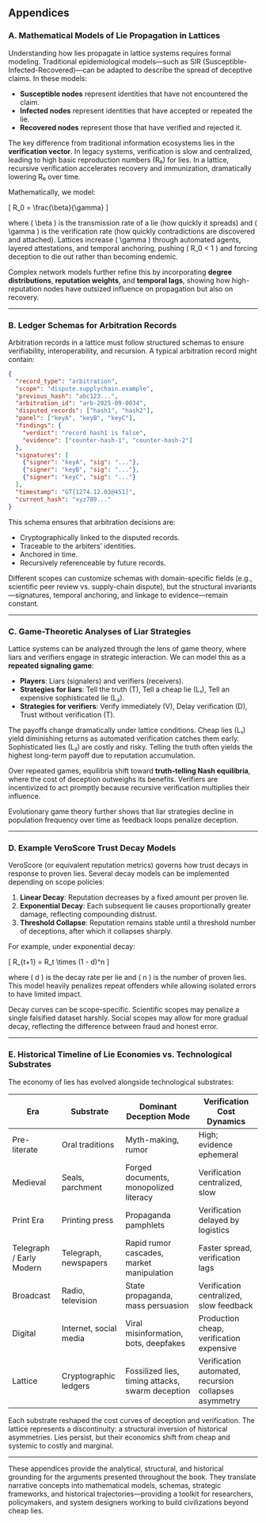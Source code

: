## **Appendices**

### **A. Mathematical Models of Lie Propagation in Lattices**

Understanding how lies propagate in lattice systems requires formal modeling. Traditional epidemiological models—such as SIR (Susceptible-Infected-Recovered)—can be adapted to describe the spread of deceptive claims. In these models:

* **Susceptible nodes** represent identities that have not encountered the claim.
* **Infected nodes** represent identities that have accepted or repeated the lie.
* **Recovered nodes** represent those that have verified and rejected it.

The key difference from traditional information ecosystems lies in the **verification vector**. In legacy systems, verification is slow and centralized, leading to high basic reproduction numbers (R₀) for lies. In a lattice, recursive verification accelerates recovery and immunization, dramatically lowering R₀ over time.

Mathematically, we model:

[ R_0 = \frac{\beta}{\gamma} ]

where ( \beta ) is the transmission rate of a lie (how quickly it spreads) and ( \gamma ) is the verification rate (how quickly contradictions are discovered and attached). Lattices increase ( \gamma ) through automated agents, layered attestations, and temporal anchoring, pushing ( R_0 < 1 ) and forcing deception to die out rather than becoming endemic.

Complex network models further refine this by incorporating **degree distributions**, **reputation weights**, and **temporal lags**, showing how high-reputation nodes have outsized influence on propagation but also on recovery.

---

### **B. Ledger Schemas for Arbitration Records**

Arbitration records in a lattice must follow structured schemas to ensure verifiability, interoperability, and recursion. A typical arbitration record might contain:

```json
{
  "record_type": "arbitration",
  "scope": "dispute.supplychain.example",
  "previous_hash": "abc123...",
  "arbitration_id": "arb-2025-09-0034",
  "disputed_records": ["hash1", "hash2"],
  "panel": ["keyA", "keyB", "keyC"],
  "findings": {
    "verdict": "record hash1 is false",
    "evidence": ["counter-hash-1", "counter-hash-2"]
  },
  "signatures": [
    {"signer": "keyA", "sig": "..."},
    {"signer": "keyB", "sig": "..."},
    {"signer": "keyC", "sig": "..."}
  ],
  "timestamp": "GT[1274.12.03@451]",
  "current_hash": "xyz789..."
}
```

This schema ensures that arbitration decisions are:

* Cryptographically linked to the disputed records.
* Traceable to the arbiters’ identities.
* Anchored in time.
* Recursively referenceable by future records.

Different scopes can customize schemas with domain-specific fields (e.g., scientific peer review vs. supply-chain dispute), but the structural invariants—signatures, temporal anchoring, and linkage to evidence—remain constant.

---

### **C. Game-Theoretic Analyses of Liar Strategies**

Lattice systems can be analyzed through the lens of game theory, where liars and verifiers engage in strategic interaction. We can model this as a **repeated signaling game**:

* **Players**: Liars (signalers) and verifiers (receivers).
* **Strategies for liars**: Tell the truth (T), Tell a cheap lie (L₁), Tell an expensive sophisticated lie (L₂).
* **Strategies for verifiers**: Verify immediately (V), Delay verification (D), Trust without verification (T).

The payoffs change dramatically under lattice conditions. Cheap lies (L₁) yield diminishing returns as automated verification catches them early. Sophisticated lies (L₂) are costly and risky. Telling the truth often yields the highest long-term payoff due to reputation accumulation.

Over repeated games, equilibria shift toward **truth-telling Nash equilibria**, where the cost of deception outweighs its benefits. Verifiers are incentivized to act promptly because recursive verification multiplies their influence.

Evolutionary game theory further shows that liar strategies decline in population frequency over time as feedback loops penalize deception.

---

### **D. Example VeroScore Trust Decay Models**

VeroScore (or equivalent reputation metrics) governs how trust decays in response to proven lies. Several decay models can be implemented depending on scope policies:

1. **Linear Decay**: Reputation decreases by a fixed amount per proven lie.
2. **Exponential Decay**: Each subsequent lie causes proportionally greater damage, reflecting compounding distrust.
3. **Threshold Collapse**: Reputation remains stable until a threshold number of deceptions, after which it collapses sharply.

For example, under exponential decay:

[ R_{t+1} = R_t \times (1 - d)^n ]

where ( d ) is the decay rate per lie and ( n ) is the number of proven lies. This model heavily penalizes repeat offenders while allowing isolated errors to have limited impact.

Decay curves can be scope-specific. Scientific scopes may penalize a single falsified dataset harshly. Social scopes may allow for more gradual decay, reflecting the difference between fraud and honest error.

---

### **E. Historical Timeline of Lie Economies vs. Technological Substrates**

The economy of lies has evolved alongside technological substrates:

| Era                      | Substrate              | Dominant Deception Mode                          | Verification Cost Dynamics                            |
| ------------------------ | ---------------------- | ------------------------------------------------ | ----------------------------------------------------- |
| Pre-literate             | Oral traditions        | Myth-making, rumor                               | High; evidence ephemeral                              |
| Medieval                 | Seals, parchment       | Forged documents, monopolized literacy           | Verification centralized, slow                        |
| Print Era                | Printing press         | Propaganda pamphlets                             | Verification delayed by logistics                     |
| Telegraph / Early Modern | Telegraph, newspapers  | Rapid rumor cascades, market manipulation        | Faster spread, verification lags                      |
| Broadcast                | Radio, television      | State propaganda, mass persuasion                | Verification centralized, slow feedback               |
| Digital                  | Internet, social media | Viral misinformation, bots, deepfakes            | Production cheap, verification expensive              |
| Lattice                  | Cryptographic ledgers  | Fossilized lies, timing attacks, swarm deception | Verification automated, recursion collapses asymmetry |

Each substrate reshaped the cost curves of deception and verification. The lattice represents a discontinuity: a structural inversion of historical asymmetries. Lies persist, but their economics shift from cheap and systemic to costly and marginal.

---

These appendices provide the analytical, structural, and historical grounding for the arguments presented throughout the book. They translate narrative concepts into mathematical models, schemas, strategic frameworks, and historical trajectories—providing a toolkit for researchers, policymakers, and system designers working to build civilizations beyond cheap lies.

